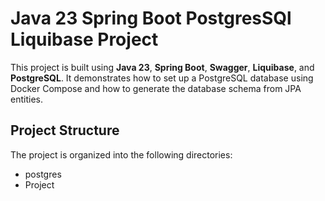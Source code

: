 # Java 23 Spring Boot PostgresSQl Liquibase Project

This project is built using **Java 23**, **Spring Boot**, **Swagger**, **Liquibase**, and **PostgreSQL**. It demonstrates how to set up a PostgreSQL database using Docker Compose and how to generate the database schema from JPA entities.

## Project Structure
The project is organized into the following directories:
 - postgres
 - Project

